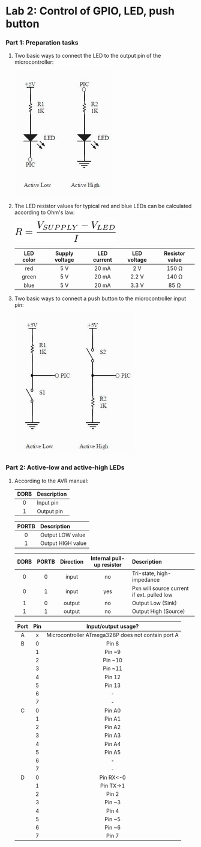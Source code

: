# Lab 2: Control of GPIO, LED, push button

### Part 1: Preparation tasks

1. Two basic ways to connect the LED to the output pin of the microcontroller: 
   
    ![LED connection options](Images/LED-Schematic.jpg)

2. The LED resistor values for typical red and blue LEDs can be calculated according to Ohm's law:

    ![Ohm's law](Images/resistor.svg)

    | **LED color** | **Supply voltage** | **LED current** | **LED voltage** | **Resistor value** |
    | :-: | :-: | :-: | :-: | :-: |
    | red | 5&nbsp;V | 20&nbsp;mA | 2&nbsp;V | 150&nbsp;Ω |
    | green | 5&nbsp;V | 20&nbsp;mA | 2.2&nbsp;V | 140&nbsp;Ω |
    | blue | 5&nbsp;V | 20&nbsp;mA | 3.3&nbsp;V | 85&nbsp;Ω |

3. Two basic ways to connect a push button to the microcontroller input pin:

    ![Button connection options](Images/Switch-Schematic.jpg)


### Part 2: Active-low and active-high LEDs

1. According to the AVR manual:

    | **DDRB** | **Description** |
    | :-: | :-- |
    | 0 | Input pin |
    | 1 | Output pin |

    | **PORTB** | **Description** |
    | :-: | :-- |
    | 0 | Output LOW value |
    | 1 | Output HIGH value|

    | **DDRB** | **PORTB** | **Direction** | **Internal pull-up resistor** | **Description** |
    | :-: | :-: | :-: | :-: | :-- |
    | 0 | 0 | input | no | Tri-state, high-impedance |
    | 0 | 1 | input | yes  | Pxn will source current if ext. pulled low |
    | 1 | 0 | output | no | Output Low (Sink) |
    | 1 | 1 | output | no | Output High (Source) |

    | **Port** | **Pin** | **Input/output usage?** |
    | :-: | :-: | :-: |
    | A | x | Microcontroller ATmega328P does not contain port A | 
    | B | 0 | Pin 8 |
    |  | 1 | Pin ~9 |
    |  | 2 | Pin ~10 |
    |  | 3 | Pin ~11 | 
    |  | 4 | Pin 12 |
    |  | 5 | Pin 13 |
    |  | 6 |  - |
    |  | 7 |  - | 
    | C | 0 | Pin A0 |
    |  | 1 | Pin A1 |
    |  | 2 | Pin A2 |
    |  | 3 | Pin A3 | 
    |  | 4 | Pin A4 |
    |  | 5 | Pin A5 |
    |  | 6 |  - |
    |  | 7 |  - | 
    | D | 0 | Pin RX<-0 |
    |  | 1 | Pin TX->1 |
    |  | 2 | Pin 2 |
    |  | 3 | Pin ~3 |
    |  | 4 | Pin 4 |
    |  | 5 | Pin ~5 |
    |  | 6 | Pin ~6 |
    |  | 7 | Pin 7 |
